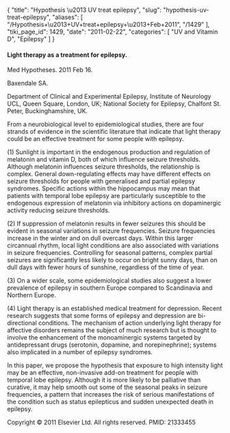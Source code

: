 {
  "title": "Hypothesis \u2013 UV treat epilepsy",
  "slug": "hypothesis-uv-treat-epilepsy",
  "aliases": [
    "/Hypothesis+\u2013+UV+treat+epilepsy+\u2013+Feb+2011",
    "/1429"
  ],
  "tiki_page_id": 1429,
  "date": "2011-02-22",
  "categories": [
    "UV and Vitamin D",
    "Epilepsy"
  ]
}


#### Light therapy as a treatment for epilepsy.

Med Hypotheses. 2011 Feb 16. 

Baxendale SA.

Department of Clinical and Experimental Epilepsy, Institute of Neurology UCL, Queen Square, London, UK; National Society for Epilepsy, Chalfont St. Peter, Buckinghamshire, UK.

From a neurobiological level to epidemiological studies, there are four strands of evidence in the scientific literature that indicate that light therapy could be an effective treatment for some people with epilepsy. 

(1) Sunlight is important in the endogenous production and regulation of melatonin and vitamin D, both of which influence seizure thresholds. Although melatonin influences seizure thresholds, the relationship is complex. General down-regulating effects may have different effects on seizure thresholds for people with generalised and partial epilepsy syndromes. Specific actions within the hippocampus may mean that patients with temporal lobe epilepsy are particularly susceptible to the endogenous expression of melatonin via inhibitory actions on dopaminergic activity reducing seizure thresholds. 

(2) If suppression of melatonin results in fewer seizures this should be evident in seasonal variations in seizure frequencies. Seizure frequencies increase in the winter and on dull overcast days. Within this larger circannual rhythm, local light conditions are also associated with variations in seizure frequencies. Controlling for seasonal patterns, complex partial seizures are significantly less likely to occur on bright sunny days, than on dull days with fewer hours of sunshine, regardless of the time of year. 

(3) On a wider scale, some epidemiological studies also suggest a lower prevalence of epilepsy in southern Europe compared to Scandinavia and Northern Europe. 

(4) Light therapy is an established medical treatment for depression. Recent research suggests that some forms of epilepsy and depression are bi-directional conditions. The mechanism of action underlying light therapy for affective disorders remains the subject of much research but is thought to involve the enhancement of the monoaminergic systems targeted by antidepressant drugs (serotonin, dopamine, and norepinephrine); systems also implicated in a number of epilepsy syndromes. 

In this paper, we propose the hypothesis that exposure to high intensity light may be an effective, non-invasive add-on treatment for people with temporal lobe epilepsy. Although it is more likely to be palliative than curative, it may help smooth out some of the seasonal peaks in seizure frequencies, a pattern that increases the risk of serious manifestations of the condition such as status epilepticus and sudden unexpected death in epilepsy.

Copyright © 2011 Elsevier Ltd. All rights reserved. PMID: 21333455
